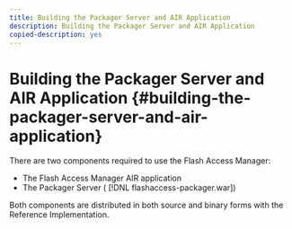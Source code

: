 ```yaml
---
title: Building the Packager Server and AIR Application
description: Building the Packager Server and AIR Application
copied-description: yes
---
```


# Building the Packager Server and AIR Application {#building-the-packager-server-and-air-application}

There are two components required to use the Flash Access Manager:

* The Flash Access Manager AIR application 
* The Packager Server ( [!DNL flashaccess-packager.war])

Both components are distributed in both source and binary forms with the Reference Implementation. 
